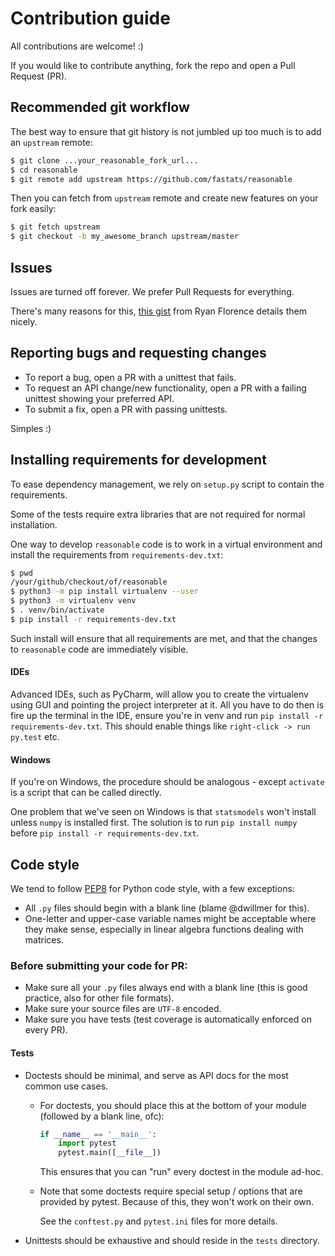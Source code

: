 # Contribution guide

All contributions are welcome! :)

If you would like to contribute anything, fork the repo and open a Pull Request (PR).

## Recommended git workflow

The best way to ensure that git history is not jumbled up too much is to add an `upstream` remote:

```bash
$ git clone ...your_reasonable_fork_url...
$ cd reasonable
$ git remote add upstream https://github.com/fastats/reasonable
```

Then you can fetch from `upstream` remote and create new features on your fork easily:

```bash
$ git fetch upstream
$ git checkout -b my_awesome_branch upstream/master
```


## Issues

Issues are turned off forever. We prefer Pull Requests for everything.

There's many reasons for this, [this gist][bad_issues] from Ryan Florence details them nicely.


## Reporting bugs and requesting changes

- To report a bug, open a PR with a unittest that fails.
- To request an API change/new functionality, open a PR with a failing unittest showing your
  preferred API.
- To submit a fix, open a PR with passing unittests.

Simples :)


## Installing requirements for development

To ease dependency management, we rely on `setup.py` script to contain the
requirements.

Some of the tests require extra libraries that are not required for normal
installation.

One way to develop `reasonable` code is to work in a virtual environment and
install the requirements from `requirements-dev.txt`:

```bash
$ pwd
/your/github/checkout/of/reasonable
$ python3 -m pip install virtualenv --user
$ python3 -m virtualenv venv
$ . venv/bin/activate
$ pip install -r requirements-dev.txt
```

Such install will ensure that all requirements are met, and that the changes
to `reasonable` code are immediately visible.

#### IDEs

Advanced IDEs, such as PyCharm, will allow you to create the virtualenv
using GUI and pointing the project interpreter at it.  All you have to do then
is fire up the terminal in the IDE, ensure you're in venv and run
`pip install -r requirements-dev.txt`.  This should enable things like
`right-click -> run py.test` etc.


#### Windows

If you're on Windows, the procedure should be analogous - except
`activate` is a script that can be called directly.

One problem that we've seen on Windows is that `statsmodels` won't install
unless `numpy` is installed first.  The solution is to run `pip install numpy`
before `pip install -r requirements-dev.txt`.


## Code style

We tend to follow [PEP8][pep8] for Python code style, with a few exceptions:

- All `.py` files should begin with a blank line (blame @dwillmer for this).
- One-letter and upper-case variable names might be acceptable where they make sense, especially in
  linear algebra functions dealing with matrices.

### Before submitting your code for PR:

- Make sure all your `.py` files always end with a blank line (this is good practice,
  also for other file formats).
- Make sure your source files are `UTF-8` encoded.
- Make sure you have tests (test coverage is automatically enforced on every PR).

#### Tests

- Doctests should be minimal, and serve as API docs for the most common use cases.

  - For doctests, you should place this at the bottom of your module (followed by a blank line, ofc):

    ```python
    if __name__ == '__main__':
        import pytest
        pytest.main([__file__])
    ```
      
    This ensures that you can "run" every doctest in the module ad-hoc.
  
  - Note that some doctests require special setup / options that are provided by pytest.
    Because of this, they won't work on their own.
    
    See the `conftest.py` and `pytest.ini` files for more details.

- Unittests should be exhaustive and should reside in the `tests` directory.


[bad_issues]: https://gist.github.com/ryanflorence/8a62abea562ca2896dee
[pep8]: https://pep8.org/
